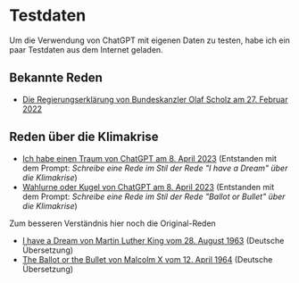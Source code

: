 # Testdaten

Um die Verwendung von ChatGPT mit eigenen Daten zu testen, habe ich ein paar Testdaten aus dem Internet geladen.

## Bekannte Reden
- [Die Regierungserklärung von Bundeskanzler Olaf Scholz am 27. Februar 2022](zeitenwende.md)

## Reden über die Klimakrise
- [Ich habe einen Traum von ChatGPT am 8. April 2023](./klimakrise_dream.md) (Entstanden mit dem Prompt: _Schreibe eine Rede im Stil der Rede "I have a Dream" über die Klimakrise_)
- [Wahlurne oder Kugel von ChatGPT am 8. April 2023](./klimakrise_ballotorbullet.md) (Entstanden mit dem Prompt: _Schreibe eine Rede im Stil der Rede "Ballot or Bullet" über die Klimakrise_)


Zum besseren Verständnis hier noch die Original-Reden
- [I have a Dream von Martin Luther King vom 28. August 1963](dream.md) (Deutsche Übersetzung)
- [The Ballot or the Bullet von Malcolm X vom 12. April 1964](ballotorbullet.md) (Deutsche Übersetzung)
